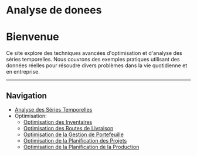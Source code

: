 # Analyse de donees

# Bienvenue

Ce site explore des techniques avancées d'optimisation et d'analyse des séries temporelles. Nous couvrons des exemples pratiques utilisant des données réelles pour résoudre divers problèmes dans la vie quotidienne et en entreprise.

---

## Navigation

- [Analyse des Séries Temporelles](timeSeries/time_series_analysis.md)
- Optimisation:
  - [Optimisation des Inventaires](optimisation/inventory_optimization.md)
  - [Optimisation des Routes de Livraison](optimisation/route_optimization.md)
  - [Optimisation de la Gestion de Portefeuille](optimisation/portfolio_optimization.md)
  - [Optimisation de la Planification des Projets](optimisation/project_scheduling.md)
  - [Optimisation de la Planification de la Production](optimisation/production_planning.md)
